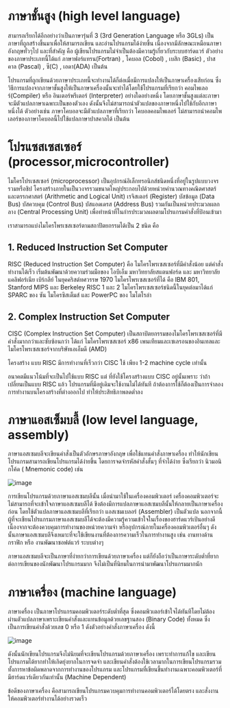 # ภาษาชั้นสูง (high level language)
สามารถเรียกได้อีกอย่างว่าเป็นภาษารุ่นที่ 3 (3rd Generation Language หรือ 3GLs) เป็นภาษาที่ถูกสร้างขึ้นมาเพื่อให้สามารถเขียน และอ่านโปรแกรมได้ง่ายขึ้น เนื่องจากมีลักษณะเหมือนภาษาอังกฤษทั่วๆไป และที่สำคัญ คือ ผู้เขียนโปรแกรมไม่จำเป็นต้องมีความรู้เกี่ยวกับระบบฮาร์ดแวร์ ตัวอย่างของภาษาประเภทนี้ได้แก่ ภาษาฟอร์แทรน(Fortran) , โคบอล (Cobol) , เบสิก (Basic) , ปาสคาล (Pascal) , ซี(C) , เอดา(ADA) เป็นต้น
   
โปรแกรมที่ถูกเขียนด้วยภาษาประเภทนี้จะทำงานได้ก็ต่อเมื่อมีการแปลงให้เป็นภาษาเครื่องเสียก่อน ซึ่งวิธีการแปลงจากภาษาชั้นสูงให้เป็นภาษาเครื่องนั้นจะทำได้โดยใช้โปรแกรมที่เรียกว่า คอมไพเลอร์(Compiler) หรือ อินเตอร์พรีเตอร์ (Interpreter) อย่างใดอย่างหนึ่ง โดยภาษาชั้นสูงแต่ละภาษาจะมีตัวแปลภาษาเฉพาะเป็นของตัวเอง ดังนั้นจึงไม่สามารถนำตัวแปลของภาษาหนึ่งไปใช้กับอีกภาษาหนึ่งได้ ตัวอย่างเช่น ภาษาโคบอลจะมีตัวแปลภาษาที่เรียกว่า โคบอลคอมไพเลอร์ ไม่สามารถนำคอมไพเลอร์ของภาษาโคบอลนี้ไปใช้แปลภาษาปาสคาลได้ เป็นต้น

# โปรแซสเซสเซอร์ (processor,microcontroller)
ไมโครโปรเซสเซอร์ (microprocessor) เป็นอุปกรณ์อิเล็กทรอนิกส์ชนิดหนึ่งที่อยู่ในรูปแบบวงจรรวมหรือชิป โครงสร้างภายในเป็นวงจรรวมขนาดใหญ่ประกอบไปด้วยหน่วยคำนวณทางคณิตศาสตร์และตรรกศาสตร์
(Arithmetic and Logical Unit) เรจิสเตอร์ (Register) บัสข้อมูล (Data Bus) บัสควบคุม (Control
Bus) บัสแอดเดรส (Address Bus) รวมกันเป็นหน่วยประมวลผลกลาง (Central Processing Unit)
เพื่อทำหน้าที่ในกำรประมวลผลตามโปรแกรมคำสั่งที่ป้อนเข้ามา

เราสามารถแบ่งไมโครโพรเซสเซอร์ตามสถาปัตยกรรมได้เป็น 2 ชนิด คือ

## 1. Reduced Instruction Set Computer
RISC (Reduced Instruction Set Computer) คือ ไมโครโพรเซสเซอร์ที่มีคำสั่งน้อย แต่คำสั่งทำงานได้เร็ว เริ่มต้นพัฒนาด้วยความร่วมมือของ ไอบีเอ็ม มหาวิทยาลัยสแตนฟอร์ด และ มหาวิทยาลัยแคลิฟอร์เนีย เบิร์กลีย์ ในยุคคริสต์ทศวรรษ 1970 ไมโครโพรเซสเซอร์ที่ได้ คือ IBM 801, Stanford MIPS และ Berkeley RISC 1 และ 2 ไมโครโพรเซสเซอร์ชนิดนี้ในยุคต่อมาได้แก่ SPARC ของ ซัน ไมโครซิสเต็มส์ และ PowerPC ของ โมโตโรล่า

## 2. Complex Instruction Set Computer
CISC (Complex Instruction Set Computer) เป็นสถาป้ตยกรรมของไมโครโพรเซสเซอร์ที่มีคำสั่งมากกว่าและซับซ้อนกว่า ได้แก่ ไมโครโพรเซสเซอร์ x86 เพนเทียมและเซเลรอนของอินเทลและ ไมโครโพรเซสเซอร์จากบริษัทเอเอ็มดี (AMD)

โครงสร้าง แบบ RISC มีการทำงานที่เร็วกว่า CISC ใช้ เพียง 1-2 machine cycle เท่านั้น

อนาคตมีแนวโน้มที่จะเป็นไปใช้แบบ RISC แต่ ที่ยังใช้โครงสร้างแบบ CISC อยู่นั้นเพราะ ว่าถ้าเปลี่ยนเป็นแบบ RISC แล้ว โปรแกรมที่มีอยู่เดิมจะใช้งานไม่ได้ทันที ถ้าต้องการใช้ก็ต้องเป็นการจำลองการทำงานบนโครงสร้างที่ต่างออกไป ทำให้ประสิทธิภาพลดต่ำลง

# ภาษาแอสเซ็มบลี้ (low level language, assembly)

ภาษาแอสเซมบลีจะเขียนคำสั่งเป็นตัวอักษรภาษาอังกฤษ เพื่อใช้แทนคำสั่งภาษาเครื่อง ทำให้นักเขียนโปรแกรมสามารถเขียนโปรแกรมได้ง่ายขึ้น โดยการจดจำรหัสคำสั่งสั้นๆ ที่จำได้ง่าย ซึ่งเรียกว่า นิวมอนิกโค้ด ( Mnemonic code) เช่น

![image](https://user-images.githubusercontent.com/98943603/161996576-7a592891-aa5c-410d-b15a-9e2619273a4e.png)

การเขียนโปรแกรมด้วยภาษาแอสเซมบลีนั้น เมื่อนำมาใช้ในเครื่องคอมพิวเตอร์ เครื่องคอมพิวเตอร์จะไม่สามารถที่จะเข้าใจภาษาแอสเซมบลีได้ ขึงต้องมีการแปลภาษาแอสเซมบลีนั้นให้กลายเป็นภาษาเครื่องก่อน โดยใช้ตัวแปลภาษาแอสเซมบลีที่เรียกว่า แอสเซมเบลอร์ (Assembler) เป็นตัวแปล นอกจากนี้ผู้ที่จะเขียนโปรแกรมภาษาแอสเซมบลีได้จะต้องมีความรู้ความเข้าใจในเรื่องของฮาร์ดแวร์เป้นอย่างดีเนื่องจากจะต้องควบคุมการทำงานของหน่วยความจำ หรืออุปกรณ์ภายในเครื่องคอมพิวเตอร์อื่นๆ ดังนั้นภาษาแอสเซมบลีจึงเหมาะที่จะใช้เขียนงานที่ต้องการความเร็วในการทำงานสูง เช่น งานทางด้านกราฟิก หรือ งานพัฒนาซอฟต์แวร์ ระบบต่างๆ

ภาษาแอสเซมบลีจะเป็นภาษาที่ง่ายกว่าการเขียนด้วยภาษาเครื่อง แต่ก็ยังถือว่าเป็นภาษาระดับต่ำที่ยากต่อการเขียนของนักพัฒนาโปรแกรมมาก จึงไม่เป็นที่นิยมในการนำมาพัฒนาโปรแกรมมากนัก

# ภาษาเครื่อง (machine language)
ภาษาเครื่อง เป็นภาษาโปรแกรมคอมพิวเตอร์ระดับต่ำที่สุด ซึ่งคอมพิวเตอร์เข้าใจได้ทันทีโดยไม่ต้องผ่านตัวแปลภาษาเพราะเขียนคำสั่งและแทนข้อมูลด้วยเลขฐานสอง (Binary Code) ทั้งหมด ซึ่งเป็นการเขียนคำสั่งด้วยเลข 0 หรือ 1 ดังตัวอย่างคำสั่งภาษาเครื่อง ดังนี้

![image](https://user-images.githubusercontent.com/98943603/161996009-6f01e66b-b420-4732-8b33-7ce28dd797e1.png)

ดังนั้นนักเขียนโปรแกรมจึงไม่นิยมที่จะเขียนโปรแกรมด้วยภาษาเครื่อง เพราะทำการแก้ไข และเขียนโปรแกรมได้ยากทำให้เกิดยุ่งยากในการจดจำ และเขียนคำสั่งต้องใช้เวลามากในการเขียนโปรแกรมรวมทั้งการหาข้อผิดพลาดจากการทำงานของโปรแกรม และโปรแกรมที่เขียนขึ้นทำงานเฉพาะคอมพิวเตอร์ที่มีฮาร์ดแวร์เดียวกันเท่านั้น (Machine Dependent)

ข้อดีของภาษาเครื่อง คือสามารถเขียนโปรแกรมควบคุมการทำงานคอมพิวเตอร์ได้โดยตรง และสั่งงานให้คอมพิวเตอร์ทำงานได้อย่างรวดเร็ว

